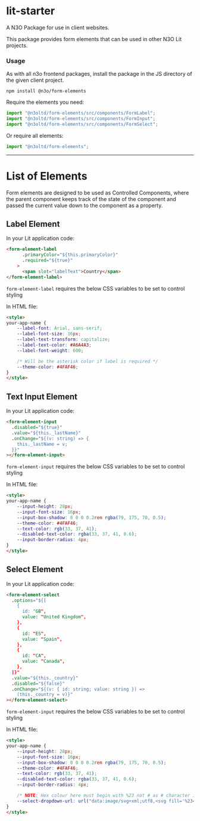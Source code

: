# lit-starter

A N3O Package for use in client websites.

This package provides form elements that can be used in other N3O Lit projects.


### Usage

As with all n3o frontend packages, install the package in the JS directory of the given client project.

```shell script
npm install @n3o/form-elements
```

Require the elements you need:

```javascript
import "@n3oltd/form-elements/src/components/FormLabel";
import "@n3oltd/form-elements/src/components/FormInput";
import "@n3oltd/form-elements/src/components/FormSelect";
```

Or require all elements:

```javascript
import "@n3oltd/form-elements";
```

---

# List of Elements

Form elements are designed to be used as Controlled Components, where the parent component keeps track of the state of the component and passed the current value down to the component as a property.

## Label Element

In your Lit application code:
```html
<form-element-label
      .primaryColor="${this.primaryColor}"
      .required="${true}"
    >
      <span slot="labelText">Country</span>
</form-element-label>
```

`form-element-label` requires the below CSS variables to be set to control styling

In HTML file:
```html
<style>
your-app-name {
    --label-font: Arial, sans-serif;
    --label-font-size: 16px;
    --label-text-transform: capitalize;
    --label-text-color: #A6A4A3;
    --label-font-weight: 600;

    /* Will be the asterisk color if label is required */
    --theme-color: #4FAF46;
}
</style>
```

## Text Input Element

In your Lit application code:
```html
<form-element-input
  .disabled="${true}"
  .value="${this._lastName}"
  .onChange="${(v: string) => {
    this._lastName = v;
  }}"
></form-element-input>
```

`form-element-input` requires the below CSS variables to be set to control styling

In HTML file:
```html
<style>
your-app-name {
    --input-height: 28px;
    --input-font-size: 16px;
    --input-box-shadow: 0 0 0 0.2rem rgba(79, 175, 70, 0.5);
    --theme-color: #4FAF46;
    --text-color: rgb(33, 37, 41);
    --disabled-text-color: rgba(33, 37, 41, 0.6);
    --input-border-radius: 4px;
}
</style>
```

## Select Element

In your Lit application code:
```html
<form-element-select
  .options="${[
    {
      id: "GB",
      value: "United Kingdom",
    },
    {
      id: "ES",
      value: "Spain",
    },
    {
      id: "CA",
      value: "Canada",
    },
  ]}"
  .value="${this._country}"
  .disabled="${false}"
  .onChange="${(v: { id: string; value: string }) =>
    (this._country = v)}"
></form-element-select>
```

`form-element-input` requires the below CSS variables to be set to control styling

In HTML file:
```html
<style>
your-app-name {
    --input-height: 28px;
    --input-font-size: 16px;
    --input-box-shadow: 0 0 0 0.2rem rgba(79, 175, 70, 0.5);
    --theme-color: #4FAF46;
    --text-color: rgb(33, 37, 41);
    --disabled-text-color: rgba(33, 37, 41, 0.6);
    --input-border-radius: 4px;

    /* NOTE: Hex colour here must begin with %23 not # as # character is considered a fragment identifier. */
    --select-dropdown-url: url("data:image/svg+xml;utf8,<svg fill='%234FAF46' height='26' viewBox='0 0 26 26' width='26' xmlns='http://www.w3.org/2000/svg'><path d='M7 10l5 5 5-5z'/><path d='M0 0h24v24H0z' fill='none'/></svg>");
}
</style>
```